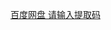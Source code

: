 [百度网盘 请输入提取码](https://pan.baidu.com/s/120ZaYaNjla6QTt0akfhlgA#list/path=%2F&parentPath=%2Fsharelink3801767154-208551631180336)
